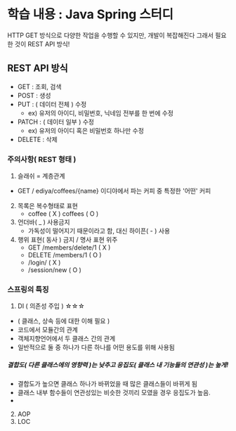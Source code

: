 
학습 내용 : Java Spring 스터디
=============

HTTP GET 방식으로 다양한 작업을 수행할 수 있지만, 개발이 복잡해진다
그래서 필요한 것이 REST API 방식!

## REST API 방식
- GET : 조회, 검색
- POST : 생성
- PUT : ( 데이터 전체 ) 수정
  - ex) 유저의 아이디, 비밀번호, 닉네임 전부를 한 번에 수정
- PATCH : ( 데이터 일부 ) 수정
  - ex) 유저의 아이디 혹은 비밀번호 하나만 수정
- DELETE : 삭제

### 주의사항( REST 형태 )
1. 슬래쉬 = 계층관계
  - GET / ediya/coffees/{name} 이디야에서 파는 커피 중 특정한 '어떤' 커피
2. 목록은 복수형태로 표현
    - coffee ( X ) coffees ( O )
3. 언더바( _ ) 사용금지
    - 가독성이 떨어지기 때문이라고 함, 대신 하이픈( - ) 사용
4. 행위 표현( 동사 ) 금지 / 명사 표현 위주
    - GET /members/delete/1 ( X )
    - DELETE /members/1 ( O )
    - /login/ ( X )
    - /session/new ( O )

### 스프링의 특징
1. DI ( 의존성 주입 ) ☆☆☆
  - ( 클래스, 상속 등에 대한 이해 필요 ) 
 - 코드에서 모듈간의 관계
 - 객체지향언어에서 두 클래스 간의 관계
 - 일반적으로 둘 중 하나가 다른 하나를 어떤 용도를 위해 사용됨  
##### 결합도( 다른 클래스에의 영향력 )는 낮추고 응집도( 클래스 내 기능들의 연관성 )는 높게!
  - 결합도가 높으면 클래스 하나가 바뀌었을 때 많은 클래스들이 바뀌게 됨
  - 클래스 내부 함수들이 연관성있는 비슷한 것끼리 모였을 경우 응집도가 높음.
  - 
  2. AOP
  3. LOC